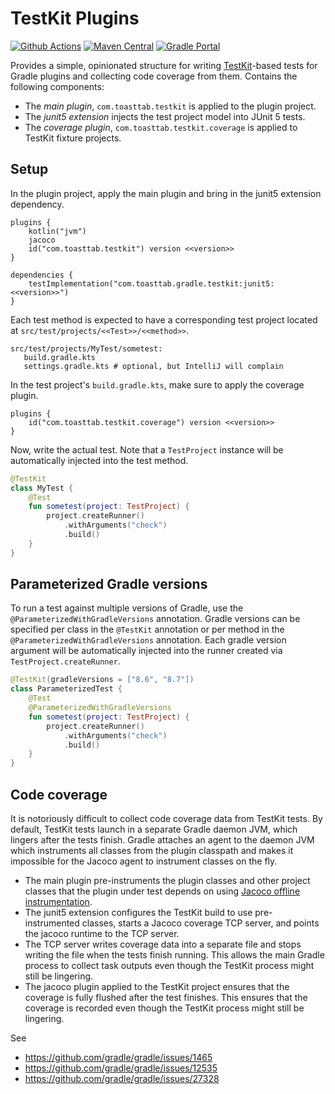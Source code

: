 # TestKit Plugins

[![Github Actions](https://github.com/open-toast/testkit-plugins/actions/workflows/ci.yml/badge.svg)](https://github.com/open-toast/testkit-plugins/actions/workflows/ci.yml)
[![Maven Central](https://img.shields.io/maven-central/v/com.toasttab.gradle.testkit/testkit-plugin)](https://search.maven.org/artifact/com.toasttab.gradle.testkit/testkit-plugin)
[![Gradle Portal](https://img.shields.io/maven-metadata/v/https/plugins.gradle.org/m2/com/toasttab/gradle/testkit/testkit-plugin/maven-metadata.xml.svg?label=gradle-portal&color=yellowgreen)](https://plugins.gradle.org/plugin/com.toasttab.testkit)

Provides a simple, opinionated structure for writing [TestKit](https://docs.gradle.org/current/userguide/test_kit.html)-based 
tests for Gradle plugins and collecting code coverage from them. Contains the following components:

* The _main plugin_, `com.toasttab.testkit` is applied to the plugin project.
* The _junit5 extension_ injects the test project model into JUnit 5 tests.
* The _coverage plugin_, `com.toasttab.testkit.coverage` is applied to TestKit fixture projects.

## Setup

In the plugin project, apply the main plugin and bring in the junit5 extension dependency.

```
plugins {
    kotlin("jvm")
    jacoco
    id("com.toasttab.testkit") version <<version>>
}

dependencies {
    testImplementation("com.toasttab.gradle.testkit:junit5:<<version>>")
}
```

Each test method is expected to have a corresponding test project located at `src/test/projects/<<Test>>/<<method>>`.

```shell
src/test/projects/MyTest/sometest:
   build.gradle.kts
   settings.gradle.kts # optional, but IntelliJ will complain
```

In the test project's `build.gradle.kts`, make sure to apply the coverage plugin.

```
plugins {
    id("com.toasttab.testkit.coverage") version <<version>>
}
```

Now, write the actual test. Note that a `TestProject` instance will be automatically injected into the test method.

```kotlin
@TestKit
class MyTest {
    @Test
    fun sometest(project: TestProject) {
        project.createRunner()
            .withArguments("check")
            .build()
    }
}
```

## Parameterized Gradle versions

To run a test against multiple versions of Gradle, use the `@ParameterizedWithGradleVersions` annotation.
Gradle versions can be specified per class in the `@TestKit` annotation or per method in the 
`@ParameterizedWithGradleVersions` annotation. Each gradle version argument will be automatically 
injected into the runner created via `TestProject.createRunner`.

```kotlin
@TestKit(gradleVersions = ["8.6", "8.7"])
class ParameterizedTest {
    @Test
    @ParameterizedWithGradleVersions
    fun sometest(project: TestProject) {
        project.createRunner()
            .withArguments("check")
            .build() 
    }
}
```

## Code coverage

It is notoriously difficult to collect code coverage data from TestKit tests. By default, TestKit tests launch in 
a separate Gradle daemon JVM, which lingers after the tests finish. Gradle attaches an agent to the daemon JVM
which instruments all classes from the plugin classpath and makes it impossible for the Jacoco agent to instrument
classes on the fly.

* The main plugin pre-instruments the plugin classes and other project classes that the plugin under test depends on
  using [Jacoco offline instrumentation](https://www.jacoco.org/jacoco/trunk/doc/offline.html).
* The junit5 extension configures the TestKit build to use pre-instrumented classes, starts a Jacoco coverage TCP server, 
  and points the jacoco runtime to the TCP server. 
* The TCP server writes coverage data into a separate file and stops writing the file when the tests finish running. 
  This allows the main Gradle process to collect task outputs even though the TestKit process might still be lingering.
* The jacoco plugin applied to the TestKit project ensures that the coverage is fully flushed after the test finishes. 
  This ensures that the coverage is recorded even though the TestKit process might still be lingering.

See

* https://github.com/gradle/gradle/issues/1465
* https://github.com/gradle/gradle/issues/12535
* https://github.com/gradle/gradle/issues/27328